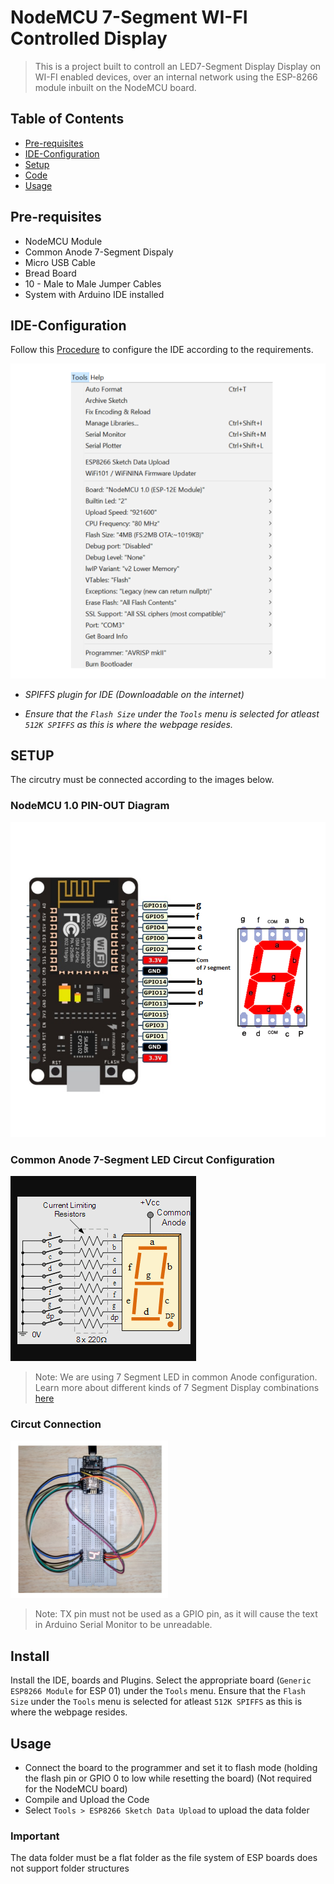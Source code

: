 <!-- What was your motivation?
Why did you build this project?
What problem does it solve?
What did you learn?
What makes your project stand out?

Project's Title
Project Description
Table of Contents
How to Install and Run the Project
How to Use the Project
Include Credits
Add a License
Badges
How to Contribute to the Project
Include Tests -->

# NodeMCU 7-Segment WI-FI Controlled Display

> This is a project built to controll an LED7-Segment Display Display on WI-FI enabled devices, over an internal network using the ESP-8266 module inbuilt on the NodeMCU board.

## Table of Contents

- [Pre-requisites](#pre-requisites)
- [IDE-Configuration](#IDE-Configuration)
- [Setup](#Setup)
- [Code](#Code)
- [Usage](#usage)
<!-- - [API](#api)
- [Contribute](#contribute)
- [License](#license) -->

## Pre-requisites

- NodeMCU Module
- Common Anode 7-Segment Dispaly
- Micro USB Cable
- Bread Board
- 10 - Male to Male Jumper Cables
- System with Arduino IDE installed

## IDE-Configuration

Follow this [Procedure](https://www.instructables.com/Steps-to-Setup-Arduino-IDE-for-NODEMCU-ESP8266-WiF/) to configure the IDE according to the requirements.

![IDE Configuration](./images/IDE-Configuration.png)

- _SPIFFS plugin for IDE (Downloadable on the internet)_

- _Ensure that the `Flash Size` under the `Tools` menu is selected for atleast `512K SPIFFS` as this is where the webpage resides._

## SETUP

The circutry must be connected according to the images below.

### NodeMCU 1.0 PIN-OUT Diagram

![NodeMCU Pinout](./images/NodeMCU-Pinout.png)

### Common Anode 7-Segment LED Circut Configuration

![7SD Circut](./images/7SD-Circut.png)

> Note: We are using 7 Segment LED in common Anode configuration. Learn more about different kinds of 7 Segment Display combinations [here](https://www.engineersgarage.com/common-anode-and-cathode-7-segment-display/)

### Circut Connection

<img src="./images/Circut-Connection.jpeg" width="50%" height="10%" alt="Overall Circut">

> Note: TX pin must not be used as a GPIO pin, as it will cause the text in Arduino Serial Monitor to be unreadable.

## Install

Install the IDE, boards and Plugins. Select the appropriate board (`Generic ESP8266 Module` for ESP 01) under the `Tools` menu. Ensure that the `Flash Size` under the `Tools` menu is selected for atleast `512K SPIFFS` as this is where the webpage resides.

## Usage

- Connect the board to the programmer and set it to flash mode (holding the flash pin or GPIO 0 to low while resetting the board) (Not required for the NodeMCU board)
- Compile and Upload the Code
- Select `Tools > ESP8266 Sketch Data Upload` to upload the data folder

### Important

The data folder must be a flat folder as the file system of ESP boards does not support folder structures

<!-- ## API

### Dimming

1. ### GET /dim

   Parameters
   value={dimming_value} (0 to 1023) : Sets the amount of dimming to apply to the light.

   ```sh
   GET /dim?value=200
   ```

2. ### GET /dimUp

   Increase the dimValue by stepSize (Default 100) and readjust the light.

3. ### GET /dimDown
   Decrease the dimValue by stepSize (Default 100) and readjust the light.

### Sleep Timer

The Sleep timer currently gets deactivated anytime the Dimming or Power On state of the light is changed

1. ### GET /time

   Parameters
   sec={#} : Set the number of seconds to countdown before lamp switches off
   min={#} : Set the number of minutes to countdown before lamp switches off
   hour={#} : Set the number of Hours to countdown before lamp switches off

   The sum of all three parameters in seconds is used to set the sleep timer. All three parameters are optional

   ```sh
   GET /time?sec=10&min=2&hour=0
   ```

### Lamp

1. ### GET /toggle
   Switches the lamp between Power ON and OFF state.

## Contribute

PRs accepted.

## License

[MIT © Ashwin P Chandran.](./LICENSE) -->
